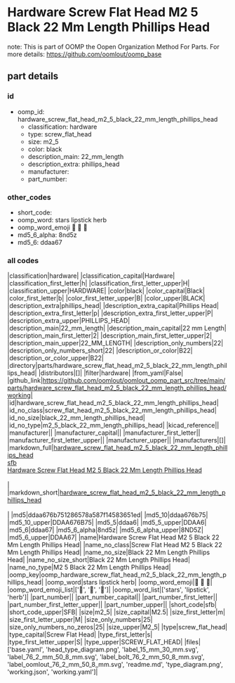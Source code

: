 # Hardware Screw Flat Head M2 5 Black 22 Mm Length Phillips Head  

note: This is part of OOMP the Oopen Organization Method For Parts. For more details: https://github.com/oomlout/oomp_base

##  part details





### id
* oomp_id: hardware_screw_flat_head_m2_5_black_22_mm_length_phillips_head
  * classification: hardware
  * type: screw_flat_head
  * size: m2_5
  * color: black
  * description_main: 22_mm_length
  * description_extra: phillips_head
  * manufacturer: 
  * part_number: 

### other_codes
* short_code: 
* oomp_word: stars lipstick herb
* oomp_word_emoji :stars: :lipstick: :herb:
* md5_6_alpha: 8nd5z
* md5_6: ddaa67

### all codes 
|classification|hardware|
|classification_capital|Hardware|
|classification_first_letter|h|
|classification_first_letter_upper|H|
|classification_upper|HARDWARE|
|color|black|
|color_capital|Black|
|color_first_letter|b|
|color_first_letter_upper|B|
|color_upper|BLACK|
|description_extra|phillips_head|
|description_extra_capital|Phillips Head|
|description_extra_first_letter|p|
|description_extra_first_letter_upper|P|
|description_extra_upper|PHILLIPS_HEAD|
|description_main|22_mm_length|
|description_main_capital|22 mm Length|
|description_main_first_letter|2|
|description_main_first_letter_upper|2|
|description_main_upper|22_MM_LENGTH|
|description_only_numbers|22|
|description_only_numbers_short|22|
|description_or_color|B22|
|description_or_color_upper|B22|
|directory|parts/hardware_screw_flat_head_m2_5_black_22_mm_length_phillips_head|
|distributors|[]|
|filter|hardware|
|from_yaml|False|
|github_link|https://github.com/oomlout/oomlout_oomp_part_src/tree/main/parts/hardware_screw_flat_head_m2_5_black_22_mm_length_phillips_head/working|
|id|hardware_screw_flat_head_m2_5_black_22_mm_length_phillips_head|
|id_no_class|screw_flat_head_m2_5_black_22_mm_length_phillips_head|
|id_no_size|black_22_mm_length_phillips_head|
|id_no_type|m2_5_black_22_mm_length_phillips_head|
|kicad_reference||
|manufacturer||
|manufacturer_capital||
|manufacturer_first_letter||
|manufacturer_first_letter_upper||
|manufacturer_upper||
|manufacturers|[]|
|markdown_full|[hardware_screw_flat_head_m2_5_black_22_mm_length_phillips_head](https://github.com/oomlout/oomlout_oomp_part_src/tree/main/parts/hardware_screw_flat_head_m2_5_black_22_mm_length_phillips_head/working)<br>[sfb](https://github.com/oomlout/oomlout_oomp_part_src/tree/main/parts/hardware_screw_flat_head_m2_5_black_22_mm_length_phillips_head/working)<br>[Hardware Screw Flat Head M2 5 Black 22 Mm Length Phillips Head](https://github.com/oomlout/oomlout_oomp_part_src/tree/main/parts/hardware_screw_flat_head_m2_5_black_22_mm_length_phillips_head/working)<br><br>|
|markdown_short|[hardware_screw_flat_head_m2_5_black_22_mm_length_phillips_head](https://github.com/oomlout/oomlout_oomp_part_src/tree/main/parts/hardware_screw_flat_head_m2_5_black_22_mm_length_phillips_head/working)<br><br>|
|md5|ddaa676b751286578a587f14583651ed|
|md5_10|ddaa676b75|
|md5_10_upper|DDAA676B75|
|md5_5|ddaa6|
|md5_5_upper|DDAA6|
|md5_6|ddaa67|
|md5_6_alpha|8nd5z|
|md5_6_alpha_upper|8ND5Z|
|md5_6_upper|DDAA67|
|name|Hardware Screw Flat Head M2 5 Black 22 Mm Length Phillips Head|
|name_no_class|Screw Flat Head M2 5 Black 22 Mm Length Phillips Head|
|name_no_size|Black 22 Mm Length Phillips Head|
|name_no_size_short|Black 22 Mm Length Phillips Head|
|name_no_type|M2 5 Black 22 Mm Length Phillips Head|
|oomp_key|oomp_hardware_screw_flat_head_m2_5_black_22_mm_length_phillips_head|
|oomp_word|stars lipstick herb|
|oomp_word_emoji|:stars: :lipstick: :herb:|
|oomp_word_emoji_list|[':stars:', ':lipstick:', ':herb:']|
|oomp_word_list|['stars', 'lipstick', 'herb']|
|part_number||
|part_number_capital||
|part_number_first_letter||
|part_number_first_letter_upper||
|part_number_upper||
|short_code|sfb|
|short_code_upper|SFB|
|size|m2_5|
|size_capital|M2.5|
|size_first_letter|m|
|size_first_letter_upper|M|
|size_only_numbers|25|
|size_only_numbers_no_zeros|25|
|size_upper|M2_5|
|type|screw_flat_head|
|type_capital|Screw Flat Head|
|type_first_letter|s|
|type_first_letter_upper|S|
|type_upper|SCREW_FLAT_HEAD|
|files|['base.yaml', 'head_type_diagram.png', 'label_15_mm_30_mm.svg', 'label_76_2_mm_50_8_mm.svg', 'label_bolt_76_2_mm_50_8_mm.svg', 'label_oomlout_76_2_mm_50_8_mm.svg', 'readme.md', 'type_diagram.png', 'working.json', 'working.yaml']|
